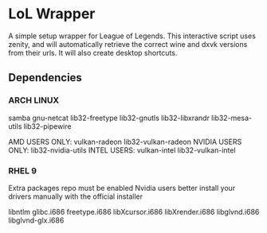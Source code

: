 # LoL Wrapper
A simple setup wrapper for League of Legends. This interactive script uses zenity, and will automatically retrieve the correct wine and dxvk versions from their urls. It will also create desktop shortcuts.
## Dependencies
### ARCH LINUX
samba gnu-netcat lib32-freetype lib32-gnutls lib32-libxrandr lib32-mesa-utils lib32-pipewire

AMD USERS ONLY: vulkan-radeon lib32-vulkan-radeon
NVIDIA USERS ONLY: lib32-nvidia-utils
INTEL USERS: vulkan-intel lib32-vulkan-intel
### RHEL 9
Extra packages repo must be enabled
Nvidia users better install your drivers manually with the official installer

libntlm glibc.i686 freetype.i686 libXcursor.i686 libXrender.i686 libglvnd.i686 libglvnd-glx.i686
